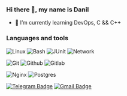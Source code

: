 ### Hi there 👋, my name is Danil

- 🌱 I’m currently learning DevOps, C && C++

### Languages and tools

![Linux](https://img.shields.io/badge/-Linux-1E7775?style=for-the-badge&logo=linux&logoColor=FCC624) 
![Bash](https://img.shields.io/badge/-Bash-1E7775?style=for-the-badge&logo=gnubash&logoColor=#000000) 
![JUnit](https://img.shields.io/badge/-Shell-1E7775?style=for-the-badge&logo=powershell&logoColor=#5391FE) 
![Network](https://img.shields.io/badge/Network-1E7775?style=for-the-badge&logo=nintendonetwork&logoColor=0052CC) 

![Git](https://img.shields.io/badge/-GIT-1E7775?style=for-the-badge&logo=GIT&logoColor=F88C00) 
![Github](https://img.shields.io/badge/-Github-1E7775?style=for-the-badge&logo=github&logoColor=181717) 
![Gitlab](https://img.shields.io/badge/-gitlab-1E7775?style=for-the-badge&logo=gitlab&logoColor=FC6D26) 

![Nginx](https://img.shields.io/badge/-nginx-1E7775?style=for-the-badge&logo=nginx&logoColor=009639)
![Postgres](https://img.shields.io/badge/-PostgreSQL-1E7775?style=for-the-badge&logo=PostgreSQL&logoColor=6296CC) 

[![Telegram Badge](https://img.shields.io/badge/-kanjozoku269-blue?style=flat-square&logo=Telegram&logoColor=white&link=https://t.me/kanjozoku269)](https://t.me/kanjozoku269)
[![Gmail Badge](https://img.shields.io/badge/-kanjozoku269@gmail.com-c14438?style=flat-square&logo=Gmail&logoColor=white&link=mailto:kanjozoku269@gmail.com)](mailto:kanjozoku269@gmail.com)
